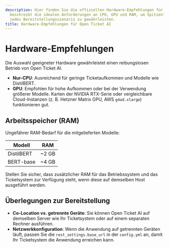 ```yaml
---
description: Hier finden Sie die offiziellen Hardware-Empfehlungen für Open Ticket AI. Dieser Leitfaden
  beschreibt die idealen Anforderungen an CPU, GPU und RAM, um Spitzenleistung für
  jedes Bereitstellungsszenario zu gewährleisten.
title: Hardware-Empfehlungen für Open Ticket AI
---
```

# Hardware-Empfehlungen

Die Auswahl geeigneter Hardware gewährleistet einen reibungslosen Betrieb von Open Ticket AI.

* **Nur-CPU**: Ausreichend für geringe Ticketaufkommen und Modelle wie DistilBERT.
* **GPU**: Empfohlen für hohe Aufkommen oder bei der Verwendung größerer Modelle. Karten der NVIDIA RTX-Serie oder vergleichbare Cloud-Instanzen (z. B. Hetzner Matrix GPU, AWS `g4ad.xlarge`) funktionieren gut.

## Arbeitsspeicher (RAM)

Ungefährer RAM-Bedarf für die mitgelieferten Modelle:

| Modell               | RAM |
| -------------------- | --- |
| DistilBERT           | ~2 GB |
| BERT-base            | ~4 GB |

Stellen Sie sicher, dass zusätzlicher RAM für das Betriebssystem und das Ticketsystem zur Verfügung steht, wenn diese auf demselben Host ausgeführt werden.

## Überlegungen zur Bereitstellung

* **Co-Location vs. getrennte Geräte**: Sie können Open Ticket AI auf demselben Server wie Ihr Ticketsystem oder auf einem separaten Rechner ausführen.
* **Netzwerkkonfiguration**: Wenn die Anwendung auf getrennten Geräten läuft, passen Sie die `rest_settings.base_url` in der `config.yml` an, damit Ihr Ticketsystem die Anwendung erreichen kann.